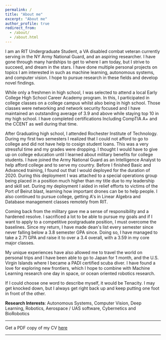 ```yaml
---
permalink: /
title: "About me"
excerpt: "About me"
author_profile: true
redirect_from: 
  - /about/
  - /about.html
---
```


<!--
# Conor Gagliardi
 -->

<!--
Undergraduate Student, <br>
[Rochester Institute of Technology](https://www.rit.edu), New York
 -->

I am an RIT Undergraduate Student, a VA disabled combat veteran currently serving in the NY Army National Guard, and an aspiring researcher. I have gone through many hardships to get to where I am today, but I strive to succeed, and dream in the stars. I have done multiple personal projects on topics I am interested in such as machine learning, autonomous systems, and computer vision. I hope to pursue research in these fields and develop novel findings.

While only a freshmen in high school, I was selected to attend a local Early College High School Career Academy program. In this, I participated in college classes on a college campus whilst also being in high school. Those classes were networking and network security focused and I have maintained an outstanding average of 3.9 and above while staying top 10 in my high school. I have completed certifications Including CompTIA A+ and the CCENT as well during that time. 

After Graduating high school, I attended Rochester Institute of Technology. During my first two semesters I realized that I could not afford to go to college and did not have help to cosign student loans. This was a very stressful time and my grades were dropping. I thought I would have to give up on college education until I learned about military benefits for college students. I have joined the Army National Guard as an Intelligence Analyst to help afford college and to serve my country. Before I finished Basic and Advanced training, I found out that I would deployed for the duration of 2020. During this deployment I was attached to a special operations group being placed in a position much higher than my title due to my leadership and skill set. During my deployment I aided in relief efforts to victims of the Port of Beirut blast, learning how important drones can be to help people. I also continued to pursue college, getting A's in Linear Algebra and Database management classes remotely from RIT.

Coming back from the military gave me a sense of responsibility and a hardened resolve. I sacrificed a lot to be able to pursue my goals and if I want to apply to a competitive postgraduate position, I must overcome the baselines. Since my return, I have made dean's list every semester since never falling below a 3.8 semester GPA since. Doing so, I have managed to take a 2.71 GPA and raise it to over a 3.4 overall, with a 3.59 in my core major classes.

My unique experiences have also allowed me to travel the world on personal trips and I have been able to go to Japan for 1 month, and the U.S. Virgin Islands where I became a PADI certified scuba diver. I have found a love for exploring new frontiers, which I hope to combine with Machine Learning research one day in space, or ocean oriented robotics research.

If I could choose one word to describe myself, it would be Tenacity. I may get knocked down, but I always get right back up and keep putting one foot in front of the other.




**Research Interests**: Autonomous Systems, Computer Vision, Deep Learning, Robotics, Aerospace /
UAS software, Cybernetics and BioRobotics

---

Get a PDF copy of my CV [here](/files/Gagliardi_Conor_Resume.pdf)

---
